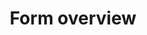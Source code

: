 ---
sidebar_label: Overview
title: Form overview
description: dhtmlxForm is a useful widget integrated with other DHTMLX components and intended to view and edit data, validate them and send to a server side.  
---